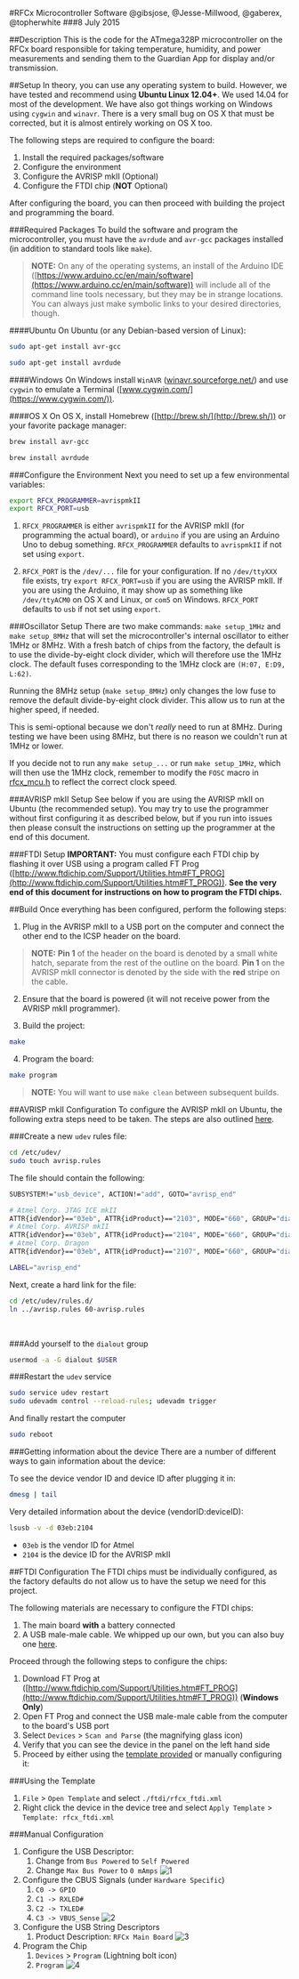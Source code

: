 #RFCx Microcontroller Software
@gibsjose, @Jesse-Millwood, @gaberex, @topherwhite
###8 July 2015

##Description
This is the code for the ATmega328P microcontroller on the RFCx board responsible for taking temperature, humidity, and power measurements and sending them to the Guardian App for display and/or transmission.

##Setup
In theory, you can use any operating system to build. However, we have tested and recommend using **Ubuntu Linux 12.04+**. We used 14.04 for most of the development. We have also got things working on Windows using `cygwin` and `winavr`. There is a very small bug on OS X that must be corrected, but it is almost entirely working on OS X too.

The following steps are required to configure the board:
1. Install the required packages/software
2. Configure the environment
3. Configure the AVRISP mkII (Optional)
4. Configure the FTDI chip (**NOT** Optional)

After configuring the board, you can then proceed with building the project and programming the board.

###Required Packages
To build the software and program the microcontroller, you must have the `avrdude` and `avr-gcc` packages installed (in addition to standard tools like `make`).

>**NOTE:** On any of the operating systems, an install of the Arduino IDE ([https://www.arduino.cc/en/main/software](https://www.arduino.cc/en/main/software)) will include all of the command line tools necessary, but they may be in strange locations. You can always just make symbolic links to your desired directories, though.

####Ubuntu
On Ubuntu (or any Debian-based version of Linux):
```bash
sudo apt-get install avr-gcc
```
```bash
sudo apt-get install avrdude
```

####Windows
On Windows install `WinAVR` ([winavr.sourceforge.net/](http://winavr.sourceforge.net/)) and use `cygwin` to emulate a Terminal ([www.cygwin.com/](https://www.cygwin.com/)).

####OS X
On OS X, install Homebrew ([http://brew.sh/](http://brew.sh/)) or your favorite package manager:
```bash
brew install avr-gcc
```
```bash
brew install avrdude
```

###Configure the Environment
Next you need to set up a few environmental variables:
```bash
export RFCX_PROGRAMMER=avrispmkII
export RFCX_PORT=usb
```

1. `RFCX_PROGRAMMER` is either `avrispmkII` for the AVRISP mkII (for programming the actual board), or `arduino` if you are using an Arduino Uno to debug something. `RFCX_PROGRAMMER` defaults to `avrispmkII` if not set using `export`.

2. `RFCX_PORT` is the `/dev/...` file for your configuration. If no `/dev/ttyXXX` file exists, try `export RFCX_PORT=usb` if you are using the AVRISP mkII. If you are using the Arduino, it may show up as something like `/dev/ttyACM0` on OS X and Linux, or `com5` on Windows. `RFCX_PORT` defaults to `usb` if not set using `export`.

###Oscillator Setup
There are two make commands: `make setup_1MHz` and `make setup_8MHz` that will set the microcontroller's internal oscillator to either 1MHz or 8MHz. With a fresh batch of chips from the factory, the default is to use the divide-by-eight clock divider, which will therefore use the 1MHz clock. The default fuses corresponding to the 1MHz clock are `(H:07, E:D9, L:62)`.

Running the 8MHz setup (`make setup_8MHz`) only changes the low fuse to remove the default divide-by-eight clock divider. This allow us to run at the higher speed, if needed.

This is semi-optional because we don't *really* need to run at 8MHz. During testing we have been using 8MHz, but there is no reason we couldn't run at 1MHz or lower.

If you decide not to run any `make setup_...` or run `make setup_1MHz`, which will then use the 1MHz clock, remember to modify the `FOSC` macro in [rfcx_mcu.h](./rfcx_mcu.h) to reflect the correct clock speed.

###AVRISP mkII Setup
See below if you are using the AVRISP mkII on Ubuntu (the recommended setup). You may try to use the programmer without first configuring it as described below, but if you run into issues then please consult the instructions on setting up the programmer at the end of this document.

###FTDI Setup
**IMPORTANT:** You must configure each FTDI chip by flashing it over USB using a program called FT Prog ([http://www.ftdichip.com/Support/Utilities.htm#FT_PROG](http://www.ftdichip.com/Support/Utilities.htm#FT_PROG)). **See the very end of this document for instructions on how to program the FTDI chips.**

##Build
Once everything has been configured, perform the following steps:

1. Plug in the AVRISP mkII to a USB port on the computer and connect the other end to the ICSP header on the board.
> **NOTE:** **Pin 1** of the header on the board is denoted by a small white hatch, separate from the rest of the outline on the board. **Pin 1** on the AVRISP mkII connector is denoted by the side with the **red** stripe on the cable.

2. Ensure that the board is powered (it will not receive power from the AVRISP mkII programmer).

3. Build the project:
```bash
make
```

4. Program the board:
```bash
make program
```
> **NOTE:** You will want to use `make clean` between subsequent builds.

##AVRISP mkII Configuration
To configure the AVRISP mkII on Ubuntu, the following extra steps need to be taken. The steps are also outlined [here](http://stackoverflow.com/questions/5412727/avrisp-mkii-doesnt-work-with-avrdude-in-linux).

###Create a new `udev` rules file:
```bash
cd /etc/udev/
sudo touch avrisp.rules
```
The file should contain the following:

```bash
SUBSYSTEM!="usb_device", ACTION!="add", GOTO="avrisp_end"

# Atmel Corp. JTAG ICE mkII
ATTR{idVendor}=="03eb", ATTR{idProduct}=="2103", MODE="660", GROUP="dialout"
# Atmel Corp. AVRISP mkII
ATTR{idVendor}=="03eb", ATTR{idProduct}=="2104", MODE="660", GROUP="dialout"
# Atmel Corp. Dragon
ATTR{idVendor}=="03eb", ATTR{idProduct}=="2107", MODE="660", GROUP="dialout"

LABEL="avrisp_end"
```

Next, create a hard link for the file:
```bash
cd /etc/udev/rules.d/
ln ../avrisp.rules 60-avrisp.rules
```
<br>

###Add yourself to the `dialout` group
```bash
usermod -a -G dialout $USER
```

###Restart the `udev` service
```bash
sudo service udev restart
sudo udevadm control --reload-rules; udevadm trigger
```

And finally restart the computer
```bash
sudo reboot
```

###Getting information about the device
There are a number of different ways to gain information about the device:

To see the device vendor ID and device ID after plugging it in:
```bash
dmesg | tail
```

Very detailed information about the device (vendorID:deviceID):
```bash
lsusb -v -d 03eb:2104
```
* `03eb` is the vendor ID for Atmel
* `2104` is the device ID for the AVRISP mkII

##FTDI Configuration
The FTDI chips must be individually configured, as the factory defaults do not allow us to have the setup we need for this project.

The following materials are necessary to configure the FTDI chips:
1. The main board **with** a battery connected
2. A USB male-male cable. We whipped up our own, but you can also buy one [here](http://www.amazon.com/C2G-Cables-54170-Cable-Black/dp/B003VTZ070/).

Proceed through the following steps to configure the chips:

1. Download FT Prog at ([http://www.ftdichip.com/Support/Utilities.htm#FT_PROG](http://www.ftdichip.com/Support/Utilities.htm#FT_PROG)) (**Windows Only**)
2. Open FT Prog and connect the USB male-male cable from the computer to the board's USB port
3. Select `Devices` > `Scan and Parse` (the magnifying glass icon)
4. Verify that you can see the device in the panel on the left hand side
5. Proceed by either using the [template provided](./ftdi/rfcx_ftdi.xml) or manually configuring it:

###Using the Template
1. `File` > `Open Template` and select `./ftdi/rfcx_ftdi.xml`
2. Right click the device in the device tree and select `Apply Template` > `Template: rfcx_ftdi.xml`

###Manual Configuration
1. Configure the USB Descriptor:
    1. Change from `Bus Powered` to `Self Powered`
    2. Change `Max Bus Power` to `0 mAmps`
    ![1](./ftdi/1_usb_config_descriptor.PNG)
2. Configure the CBUS Signals (under `Hardware Specific`)
    1. `C0 -> GPIO`
    2. `C1 -> RXLED#`
    3. `C2 -> TXLED#`
    4. `C3 -> VBUS_Sense`
    ![2](./ftdi/2_cbus_signals.PNG)
3. Configure the USB String Descriptors
    1. Product Description: `RFCx Main Board`
    ![3](./ftdi/3_usb_string_descriptor.PNG)
4. Program the Chip
    1. `Devices` > `Program` (Lightning bolt icon)
    2. `Program`
    ![4](./ftdi/4_program.PNG)
